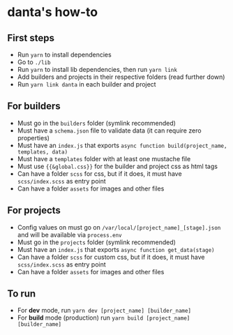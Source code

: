 # danta's how-to

## First steps
- Run `yarn` to install dependencies
- Go to `./lib`
- Run `yarn` to install lib dependencies, then run `yarn link`
- Add builders and projects in their respective folders (read further down)
- Run `yarn link danta` in each builder and project

## For builders
- Must go in the `builders` folder (symlink recommended)
- Must have a `schema.json` file to validate data (it can require zero properties)
- Must have an `index.js` that exports `async function build(project_name, templates, data)`
- Must have a `templates` folder with at least one mustache file
- Must use `{{&global.css}}` for the builder and project css as html tags
- Can have a folder `scss` for css, but if it does, it must have `scss/index.scss` as entry point
- Can have a folder `assets` for images and other files

## For projects
- Config values on must go on `/var/local/[project_name]_[stage].json` and will be available via `process.env`
- Must go in the `projects` folder (symlink recommended)
- Must have an `index.js` that exports `async function get_data(stage)`
- Can have a folder `scss` for custom css, but if it does, it must have `scss/index.scss` as entry point
- Can have a folder `assets` for images and other files

## To run
- For **dev** mode, run `yarn dev [project_name] [builder_name]`
- For **build** mode (production) run `yarn build [project_name] [builder_name]`
